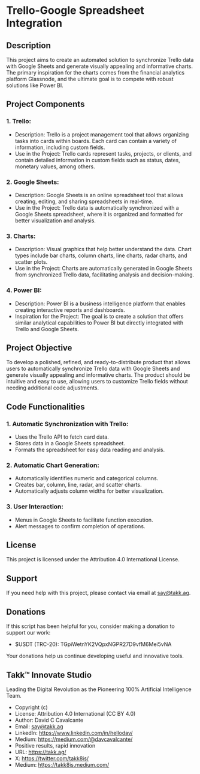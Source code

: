 # Trello-Google Spreadsheet Integration

## Description

This project aims to create an automated solution to synchronize Trello data with Google Sheets and generate visually appealing and informative charts. The primary inspiration for the charts comes from the financial analytics platform Glassnode, and the ultimate goal is to compete with robust solutions like Power BI.

## Project Components

### 1. Trello:

-   Description: Trello is a project management tool that allows organizing tasks into cards within boards. Each card can contain a variety of information, including custom fields.
-   Use in the Project: Trello cards represent tasks, projects, or clients, and contain detailed information in custom fields such as status, dates, monetary values, among others.

### 2. Google Sheets:

-   Description: Google Sheets is an online spreadsheet tool that allows creating, editing, and sharing spreadsheets in real-time.
-   Use in the Project: Trello data is automatically synchronized with a Google Sheets spreadsheet, where it is organized and formatted for better visualization and analysis.

### 3. Charts:

-   Description: Visual graphics that help better understand the data. Chart types include bar charts, column charts, line charts, radar charts, and scatter plots.
-   Use in the Project: Charts are automatically generated in Google Sheets from synchronized Trello data, facilitating analysis and decision-making.

### 4. Power BI:

-   Description: Power BI is a business intelligence platform that enables creating interactive reports and dashboards.
-   Inspiration for the Project: The goal is to create a solution that offers similar analytical capabilities to Power BI but directly integrated with Trello and Google Sheets.

## Project Objective

To develop a polished, refined, and ready-to-distribute product that allows users to automatically synchronize Trello data with Google Sheets and generate visually appealing and informative charts. The product should be intuitive and easy to use, allowing users to customize Trello fields without needing additional code adjustments.

## Code Functionalities

### 1. Automatic Synchronization with Trello:

-   Uses the Trello API to fetch card data.
-   Stores data in a Google Sheets spreadsheet.
-   Formats the spreadsheet for easy data reading and analysis.

### 2. Automatic Chart Generation:

-   Automatically identifies numeric and categorical columns.
-   Creates bar, column, line, radar, and scatter charts.
-   Automatically adjusts column widths for better visualization.

### 3. User Interaction:

-   Menus in Google Sheets to facilitate function execution.
-   Alert messages to confirm completion of operations.

## License

This project is licensed under the Attribution 4.0 International License.

## Support

If you need help with this project, please contact via email at say@takk.ag.

## Donations

If this script has been helpful for you, consider making a donation to support our work:

-   $USDT (TRC-20): TGpiWetnYK2VQpxNGPR27D9vfM6Mei5vNA

Your donations help us continue developing useful and innovative tools.

## Takk™ Innovate Studio

Leading the Digital Revolution as the Pioneering 100% Artificial Intelligence Team.

-   Copyright (c)
-   License: Attribution 4.0 International (CC BY 4.0)
-   Author: David C Cavalcante
-   Email: say@takk.ag
-   LinkedIn: https://www.linkedin.com/in/hellodav/
-   Medium: https://medium.com/@davcavalcante/
-   Positive results, rapid innovation
-   URL: https://takk.ag/
-   X: https://twitter.com/takk8is/
-   Medium: https://takk8is.medium.com/

